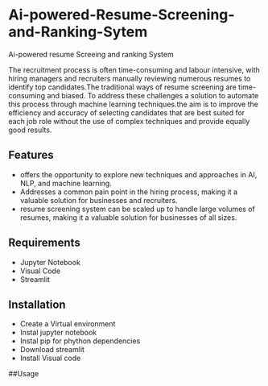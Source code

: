 # Ai-powered-Resume-Screening-and-Ranking-Sytem
Ai-powered resume Screeing and ranking System

The recruitment process is often time-consuming and labour intensive, with hiring managers and recruiters manually reviewing numerous resumes to identify top candidates.The traditional ways of resume screening are time-consuming and biased. To address these challenges a solution to automate this process through machine learning techniques.the aim is to improve the efficiency and accuracy of selecting candidates that are best suited for each job role without the use of complex techniques and provide equally good results.




## Features
- offers the opportunity to explore new techniques and approaches in AI, NLP, and machine learning.
- Addresses a common pain point in the hiring process, making it a valuable solution for businesses and recruiters.
- resume screening system can be scaled up to handle large volumes of resumes, making it a valuable solution for businesses of all sizes.


## Requirements

 - Jupyter Notebook
 - Visual Code
 - Streamlit


## Installation
- Create a Virtual environment 
- Instal jupyter notebook
- Instal pip for phython dependencies
- Download streamlit 
- Install Visual code





##Usage
